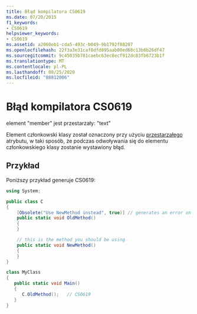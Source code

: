 ```yaml
---
title: Błąd kompilatora CS0619
ms.date: 07/20/2015
f1_keywords:
- CS0619
helpviewer_keywords:
- CS0619
ms.assetid: a2060eb1-cda5-493c-b049-9b1792f88207
ms.openlocfilehash: 22f3a3e31caf8dfd895aab00ed68c13b6b26df47
ms.sourcegitcommit: 9c45035b781caebc63ec8ecf912dc83fb6723b1f
ms.translationtype: MT
ms.contentlocale: pl-PL
ms.lasthandoff: 08/25/2020
ms.locfileid: "88812006"
---
```

# <a name="compiler-error-cs0619"></a>Błąd kompilatora CS0619

element "member" jest przestarzały: "text"

Element członkowski klasy został oznaczony przy użyciu [przestarzałego](../language-reference/attributes/general.md#obsolete-attribute) atrybutu, w taki sposób, że podczas odwoływania się do elementu członkowskiego klasy zostanie wystawiony błąd.

## <a name="example"></a>Przykład

Poniższy przykład generuje CS0619:  
  
```csharp
using System;

public class C
{
    [Obsolete("Use NewMethod instead", true)] // generates an error on use
    public static void OldMethod()
    {
    }

    // this is the method you should be using
    public static void NewMethod()
    {
    }  
}

class MyClass
{
   public static void Main()
   {
      C.OldMethod();   // CS0619
   }
}
```
